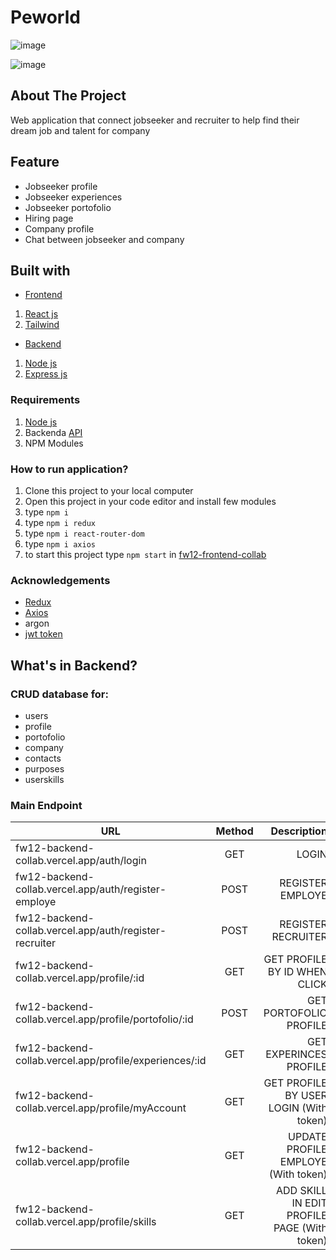 # Peworld

![image](https://user-images.githubusercontent.com/86812576/208875608-24029a82-867b-43f5-9266-480c13656a92.png)

![image](https://user-images.githubusercontent.com/86812576/208875852-8dee398c-88f6-4898-89cf-c0ec0ab581e3.png)

## About The Project

Web application that connect jobseeker and recruiter to help find their dream job and talent for company

## Feature
- Jobseeker profile
- Jobseeker experiences
- Jobseeker portofolio
- Hiring page
- Company profile
- Chat between jobseeker and company

## Built with

- [Frontend](https://github.com/rioprayoga23/fw12-frontend-collab)
1. [React js ](https://reactjs.org/)
2. [Tailwind](https://tailwindcss.com/)

- [Backend](https://github.com/rioprayoga23/fw12-backend-collab)
1. [Node js](https://nodejs.org/en/)
2. [Express js](https://expressjs.com/en/starter/installing.html)

### Requirements
1. [Node js](https://nodejs.org/en/)
2. Backenda [API ](fw12-backend-collab.vercel.app)
3. NPM Modules

### How to run application?
1. Clone this project to your local computer
2. Open this project in your code editor and install few modules
3. type `npm i`
4. type `npm i redux`
5. type `npm i react-router-dom`
6. type `npm i axios`
7. to start this project type `npm start` in [fw12-frontend-collab](https://github.com/rioprayoga23/fw12-frontend-collab)
### Acknowledgements
- [Redux](https://redux.js.org/)
- [Axios](https://axios-http.com/docs/intro)
- argon
- [jwt token](https://www.npmjs.com/package/jsonwebtoken)

## What's in Backend?
### CRUD database for:
- users
- profile
- portofolio
- company
- contacts
- purposes
- userskills

### Main Endpoint

|                              URL                         | Method | Description |
| -------------------------------------------------------- |:------:| --------------------------------------------:|
| fw12-backend-collab.vercel.app/auth/login                |   GET  |                                        LOGIN |
| fw12-backend-collab.vercel.app/auth/register-employe     |   POST |                             REGISTER EMPLOYE |
| fw12-backend-collab.vercel.app/auth/register-recruiter   |   POST |                           REGISTER RECRUITER |
| fw12-backend-collab.vercel.app/profile/:id               |   GET  |                 GET PROFILE BY ID WHEN CLICK |
| fw12-backend-collab.vercel.app/profile/portofolio/:id    |   POST |                       GET PORTOFOLIO PROFILE |
| fw12-backend-collab.vercel.app/profile/experiences/:id   |   GET  |                       GET EXPERINCES PROFILE |
| fw12-backend-collab.vercel.app/profile/myAccount         |   GET  |       GET PROFILE BY USER LOGIN (With token) |
| fw12-backend-collab.vercel.app/profile                   |   GET  |          UPDATE PROFILE EMPLOYE (With token) |
| fw12-backend-collab.vercel.app/profile/skills            |   GET  |  ADD SKILL IN EDIT PROFILE PAGE (With token) |
